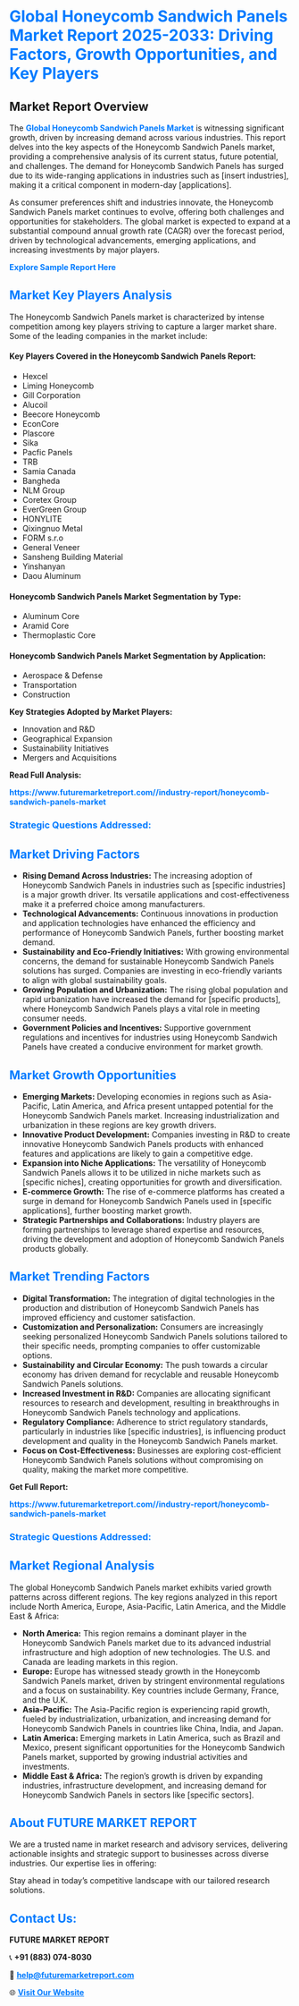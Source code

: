 <h1 style="color: #007BFF;">Global Honeycomb Sandwich Panels Market Report 2025-2033: Driving Factors, Growth Opportunities, and Key Players</h1>

<section id="overview">
<h2>Market Report Overview</h2>
<p>The <a href="https://www.futuremarketreport.com//industry-report/honeycomb-sandwich-panels-market" style="color: #007BFF; text-decoration: none;"><strong>Global Honeycomb Sandwich Panels Market</strong></a> is witnessing significant growth, driven by increasing demand across various industries. This report delves into the key aspects of the Honeycomb Sandwich Panels market, providing a comprehensive analysis of its current status, future potential, and challenges. The demand for Honeycomb Sandwich Panels has surged due to its wide-ranging applications in industries such as [insert industries], making it a critical component in modern-day [applications].</p>
<p>As consumer preferences shift and industries innovate, the Honeycomb Sandwich Panels market continues to evolve, offering both challenges and opportunities for stakeholders. The global market is expected to expand at a substantial compound annual growth rate (CAGR) over the forecast period, driven by technological advancements, emerging applications, and increasing investments by major players.</p>
</section>

<section id="overview">
<p><a href="https://www.futuremarketreport.com//request-sample/reportId=92067" style="color: #007BFF; text-decoration: none;"><strong>Explore Sample Report Here</strong></a></p>
</section>

<section id="key-players">
<h2 style="color: #007BFF;">Market Key Players Analysis</h2>
<p>The Honeycomb Sandwich Panels market is characterized by intense competition among key players striving to capture a larger market share. Some of the leading companies in the market include:</p>
<h4>Key Players Covered in the Honeycomb Sandwich Panels Report:</h4>
<ul><li>Hexcel</li><li>Liming Honeycomb</li><li>Gill Corporation</li><li>Alucoil</li><li>Beecore Honeycomb</li><li>EconCore</li><li>Plascore</li><li>Sika</li><li>Pacfic Panels</li><li>TRB</li><li>Samia Canada</li><li>Bangheda</li><li>NLM Group</li><li>Coretex Group</li><li>EverGreen Group</li><li>HONYLITE</li><li>Qixingnuo Metal</li><li>FORM s.r.o</li><li>General Veneer</li><li>Sansheng Building Material</li><li>Yinshanyan</li><li>Daou Aluminum</li></ul>
<h4>Honeycomb Sandwich Panels Market Segmentation by Type:</h4>
<ul><li>Aluminum Core</li><li>Aramid Core</li><li>Thermoplastic Core</li></ul>

<h4>Honeycomb Sandwich Panels Market Segmentation by Application:</h4>
<ul><li>Aerospace &amp; Defense</li><li>Transportation</li><li>Construction</li></ul>
<p><strong>Key Strategies Adopted by Market Players:</strong></p>
<ul>
<li>Innovation and R&D</li>
<li>Geographical Expansion</li>
<li>Sustainability Initiatives</li>
<li>Mergers and Acquisitions</li>
</ul>
</section>

<section>
<p><strong>Read Full Analysis: </strong></p><a href="https://www.futuremarketreport.com//industry-report/honeycomb-sandwich-panels-market" style="color: #007BFF; text-decoration: none;"><strong>https://www.futuremarketreport.com//industry-report/honeycomb-sandwich-panels-market</strong></a>
<h3 style="color: #007BFF;">Strategic Questions Addressed:</h3>
</section>

<section id="driving-factors">
<h2 style="color: #007BFF;">Market Driving Factors</h2>
<ul>
<li><strong>Rising Demand Across Industries:</strong> The increasing adoption of Honeycomb Sandwich Panels in industries such as [specific industries] is a major growth driver. Its versatile applications and cost-effectiveness make it a preferred choice among manufacturers.</li>
<li><strong>Technological Advancements:</strong> Continuous innovations in production and application technologies have enhanced the efficiency and performance of Honeycomb Sandwich Panels, further boosting market demand.</li>
<li><strong>Sustainability and Eco-Friendly Initiatives:</strong> With growing environmental concerns, the demand for sustainable Honeycomb Sandwich Panels solutions has surged. Companies are investing in eco-friendly variants to align with global sustainability goals.</li>
<li><strong>Growing Population and Urbanization:</strong> The rising global population and rapid urbanization have increased the demand for [specific products], where Honeycomb Sandwich Panels plays a vital role in meeting consumer needs.</li>
<li><strong>Government Policies and Incentives:</strong> Supportive government regulations and incentives for industries using Honeycomb Sandwich Panels have created a conducive environment for market growth.</li>
</ul>
</section>

<section id="growth-opportunities">
<h2 style="color: #007BFF;">Market Growth Opportunities</h2>
<ul>
<li><strong>Emerging Markets:</strong> Developing economies in regions such as Asia-Pacific, Latin America, and Africa present untapped potential for the Honeycomb Sandwich Panels market. Increasing industrialization and urbanization in these regions are key growth drivers.</li>
<li><strong>Innovative Product Development:</strong> Companies investing in R&D to create innovative Honeycomb Sandwich Panels products with enhanced features and applications are likely to gain a competitive edge.</li>
<li><strong>Expansion into Niche Applications:</strong> The versatility of Honeycomb Sandwich Panels allows it to be utilized in niche markets such as [specific niches], creating opportunities for growth and diversification.</li>
<li><strong>E-commerce Growth:</strong> The rise of e-commerce platforms has created a surge in demand for Honeycomb Sandwich Panels used in [specific applications], further boosting market growth.</li>
<li><strong>Strategic Partnerships and Collaborations:</strong> Industry players are forming partnerships to leverage shared expertise and resources, driving the development and adoption of Honeycomb Sandwich Panels products globally.</li>
</ul>
</section>

<section id="trending-factors">
<h2 style="color: #007BFF;">Market Trending Factors</h2>
<ul>
<li><strong>Digital Transformation:</strong> The integration of digital technologies in the production and distribution of Honeycomb Sandwich Panels has improved efficiency and customer satisfaction.</li>
<li><strong>Customization and Personalization:</strong> Consumers are increasingly seeking personalized Honeycomb Sandwich Panels solutions tailored to their specific needs, prompting companies to offer customizable options.</li>
<li><strong>Sustainability and Circular Economy:</strong> The push towards a circular economy has driven demand for recyclable and reusable Honeycomb Sandwich Panels solutions.</li>
<li><strong>Increased Investment in R&D:</strong> Companies are allocating significant resources to research and development, resulting in breakthroughs in Honeycomb Sandwich Panels technology and applications.</li>
<li><strong>Regulatory Compliance:</strong> Adherence to strict regulatory standards, particularly in industries like [specific industries], is influencing product development and quality in the Honeycomb Sandwich Panels market.</li>
<li><strong>Focus on Cost-Effectiveness:</strong> Businesses are exploring cost-efficient Honeycomb Sandwich Panels solutions without compromising on quality, making the market more competitive.</li>
</ul>
</section>

<section>
<p><strong>Get Full Report: </strong></p><a href="https://www.futuremarketreport.com//industry-report/honeycomb-sandwich-panels-market" style="color: #007BFF; text-decoration: none;"><strong>https://www.futuremarketreport.com//industry-report/honeycomb-sandwich-panels-market</strong></a>
<h3 style="color: #007BFF;">Strategic Questions Addressed:</h3>
</section>


<section id="regional-analysis">
<h2 style="color: #007BFF;">Market Regional Analysis</h2>
<p>The global Honeycomb Sandwich Panels market exhibits varied growth patterns across different regions. The key regions analyzed in this report include North America, Europe, Asia-Pacific, Latin America, and the Middle East & Africa:</p>
<ul>
<li><strong>North America:</strong> This region remains a dominant player in the Honeycomb Sandwich Panels market due to its advanced industrial infrastructure and high adoption of new technologies. The U.S. and Canada are leading markets in this region.</li>
<li><strong>Europe:</strong> Europe has witnessed steady growth in the Honeycomb Sandwich Panels market, driven by stringent environmental regulations and a focus on sustainability. Key countries include Germany, France, and the U.K.</li>
<li><strong>Asia-Pacific:</strong> The Asia-Pacific region is experiencing rapid growth, fueled by industrialization, urbanization, and increasing demand for Honeycomb Sandwich Panels in countries like China, India, and Japan.</li>
<li><strong>Latin America:</strong> Emerging markets in Latin America, such as Brazil and Mexico, present significant opportunities for the Honeycomb Sandwich Panels market, supported by growing industrial activities and investments.</li>
<li><strong>Middle East & Africa:</strong> The region’s growth is driven by expanding industries, infrastructure development, and increasing demand for Honeycomb Sandwich Panels in sectors like [specific sectors].</li>
</ul>
</section>

<footer>
<h2 style="color: #007BFF;">About FUTURE MARKET REPORT</h2>
<p>We are a trusted name in market research and advisory services, delivering actionable insights and strategic support to businesses across diverse industries. Our expertise lies in offering:</p>

<p>Stay ahead in today’s competitive landscape with our tailored research solutions.</p>

<h2 style="color: #007BFF;">Contact Us:</h2>
<p><strong>FUTURE MARKET REPORT</strong></p>
<p>📞 <strong>+91 (883) 074-8030</strong></p>
<p>📧 <strong><a href="mailto:help@futuremarketreport.com" style="color: #007BFF;">help@futuremarketreport.com</a></strong></p>
<p>🌐 <strong><a href="https://www.futuremarketreport.com/" style="color: #007BFF;">Visit Our Website</a></strong></p>
</footer>
